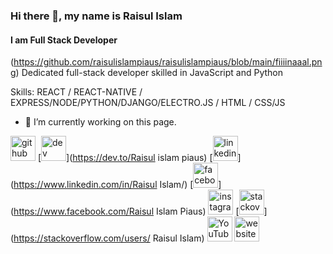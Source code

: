 ### Hi there 👋, my name is Raisul Islam
#### I am Full Stack Developer
(https://github.com/raisulislampiaus/raisulislampiaus/blob/main/fiiiinaaal.png)
Dedicated full-stack developer skilled in JavaScript and Python

Skills: REACT / REACT-NATIVE / EXPRESS/NODE/PYTHON/DJANGO/ELECTRO.JS / HTML / CSS/JS

- 🔭 I’m currently working on this page. 


[<img src='https://cdn.jsdelivr.net/npm/simple-icons@3.0.1/icons/github.svg' alt='github' height='40'>](https://github.com/raisulislampiaus)  [<img src='https://cdn.jsdelivr.net/npm/simple-icons@3.0.1/icons/dev-dot-to.svg' alt='dev' height='40'>](https://dev.to/Raisul islam piaus)  [<img src='https://cdn.jsdelivr.net/npm/simple-icons@3.0.1/icons/linkedin.svg' alt='linkedin' height='40'>](https://www.linkedin.com/in/Raisul Islam/)  [<img src='https://cdn.jsdelivr.net/npm/simple-icons@3.0.1/icons/facebook.svg' alt='facebook' height='40'>](https://www.facebook.com/Raisul Islam Piaus)  [<img src='https://cdn.jsdelivr.net/npm/simple-icons@3.0.1/icons/instagram.svg' alt='instagram' height='40'>](https://www.instagram.com/raisul_islam_piaus/)  [<img src='https://cdn.jsdelivr.net/npm/simple-icons@3.0.1/icons/stackoverflow.svg' alt='stackoverflow' height='40'>](https://stackoverflow.com/users/ Raisul Islam)  [<img src='https://cdn.jsdelivr.net/npm/simple-icons@3.0.1/icons/youtube.svg' alt='YouTube' height='40'>](https://www.youtube.com/channel/https://www.youtube.com/channel/UChrTfQ9Em3M20z4h3r1GerQ)  [<img src='https://cdn.jsdelivr.net/npm/simple-icons@3.0.1/icons/icloud.svg' alt='website' height='40'>](https://portfolio-f36c0.web.app/)  


